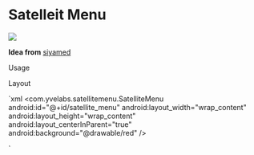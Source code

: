 # Satelleit Menu #

![](https://github.com/yvelabs/satellite_menu/blob/master/satellite_0.jpg?raw=true)


**Idea from** [siyamed](https://github.com/siyamed/android-satellite-menu "siyamed")

Usage

Layout

`xml
<com.yvelabs.satellitemenu.SatelliteMenu
        android:id="@+id/satellite_menu"
        android:layout_width="wrap_content"
        android:layout_height="wrap_content"
        android:layout_centerInParent="true"
        android:background="@drawable/red" />

`
